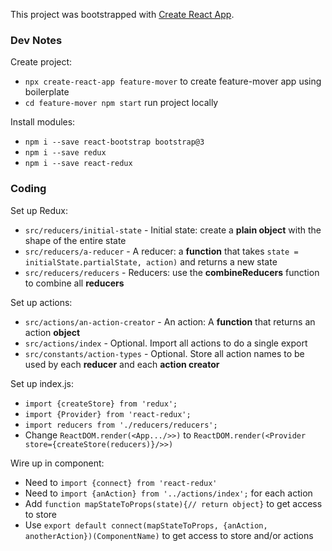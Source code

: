 This project was bootstrapped with [Create React App](https://github.com/facebookincubator/create-react-app).

### Dev Notes

Create project:
- `npx create-react-app feature-mover` to create feature-mover app using boilerplate
- `cd feature-mover npm start` run project locally

Install modules:
- `npm i --save react-bootstrap bootstrap@3`
- `npm i --save redux`
- `npm i --save react-redux`

### Coding 

Set up Redux: 
- `src/reducers/initial-state` - Initial state: create a **plain object** with the shape of the entire state 
- `src/reducers/a-reducer` - A reducer: a **function** that takes `state = initialState.partialState, action)` and returns a new state
- `src/reducers/reducers` - Reducers: use the **combineReducers** function to combine all **reducers**

Set up actions:
- `src/actions/an-action-creator` - An action: A **function** that returns an action **object** 
- `src/actions/index` - Optional. Import all actions to do a single export
- `src/constants/action-types` - Optional. Store all action names to be used by each **reducer** and each **action creator**

Set up index.js:
- `import {createStore} from 'redux';`
- `import {Provider} from 'react-redux';`
- `import reducers from './reducers/reducers';`
- Change `ReactDOM.render(<App.../>>)` to `ReactDOM.render(<Provider store={createStore(reducers)}/>>)` 

Wire up in component: 
- Need to `import {connect} from 'react-redux'`
- Need to `import {anAction} from '../actions/index';` for each action
- Add `function mapStateToProps(state){// return object}` to get access to store
- Use `export default connect(mapStateToProps, {anAction, anotherAction})(ComponentName)` to get access to store and/or actions



